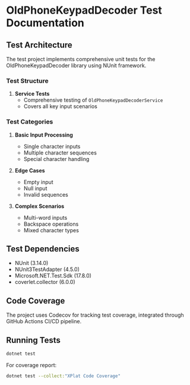 # OldPhoneKeypadDecoder Test Documentation

## Test Architecture

The test project implements comprehensive unit tests for the OldPhoneKeypadDecoder library using NUnit framework.

### Test Structure

1. **Service Tests**
   - Comprehensive testing of `OldPhoneKeypadDecoderService`
   - Covers all key input scenarios

### Test Categories

1. **Basic Input Processing**
   - Single character inputs
   - Multiple character sequences
   - Special character handling

2. **Edge Cases**
   - Empty input
   - Null input
   - Invalid sequences

3. **Complex Scenarios**
   - Multi-word inputs
   - Backspace operations
   - Mixed character types

## Test Dependencies

- NUnit (3.14.0)
- NUnit3TestAdapter (4.5.0)
- Microsoft.NET.Test.Sdk (17.8.0)
- coverlet.collector (6.0.0)

## Code Coverage

The project uses Codecov for tracking test coverage, integrated through GitHub Actions CI/CD pipeline.

## Running Tests
```bash
dotnet test
```

For coverage report:
```bash
dotnet test --collect:"XPlat Code Coverage"
```